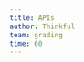 ```yaml
---
title: APIs
author: Thinkful
team: grading
time: 60
---
```


<jupyter notebook-name="5.2.4 APIs" course-code="data-201" />

